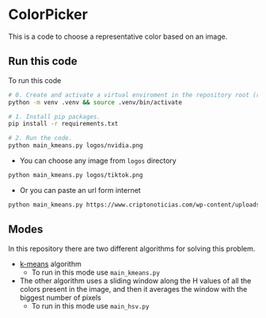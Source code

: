 # ColorPicker

This is a code to choose a representative color based on an image.

## Run this code

To run this code
```bash
# 0. Create and activate a virtual enviroment in the repository root (recomended).
python -m venv .venv && source .venv/bin/activate

# 1. Install pip packages.
pip install -r requirements.txt

# 2. Run the code.
python main_kmeans.py logos/nvidia.png
```

- You can choose any image from `logos` directory 
```bash
python main_kmeans.py logos/tiktok.png
```
- Or you can paste an url form internet
```bash
python main_kmeans.py https://www.criptonoticias.com/wp-content/uploads/2023/10/BC_Logo_.png
```
  

## Modes

In this repository there are two different algorithms for solving this problem.

- [k-means](https://en.wikipedia.org/wiki/K-means_clustering) algorithm 
  - To run in this mode use `main_kmeans.py`
- The other algorithm uses a sliding window along the H values of all the colors present in the image, and then it averages the window with the biggest number of pixels
  - To run in this mode use `main_hsv.py`